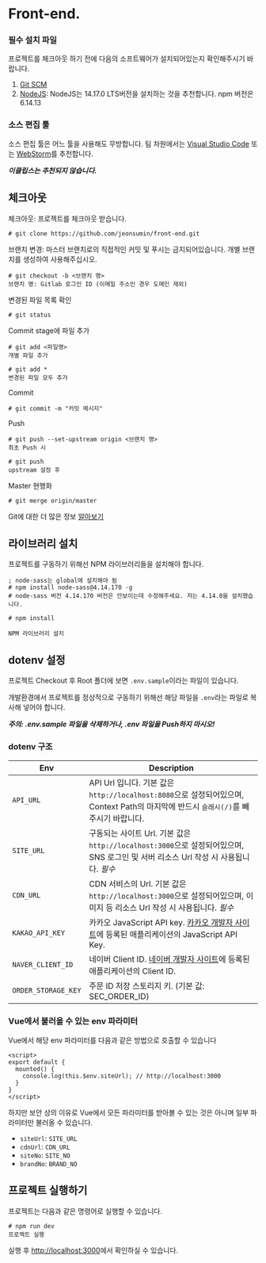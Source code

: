 # Front-end.

### 필수 설치 파일

프로젝트를 체크아웃 하기 전에 다음의 소프트웨어가 설치되어있는지 확인해주시기 바랍니다.

1. [Git SCM](https://git-scm.com/)
2. [NodeJS](https://nodejs.org/ko/): NodeJS는 14.17.0 LTS버전을 설치하는 것을 추천합니다.
    npm 버전은 6.14.13

### 소스 편집 툴

소스 편집 툴은 어느 툴을 사용해도 무방합니다. 팀 차원에서는 [Visual Studio Code](https://code.visualstudio.com/) 또는 [WebStorm](https://www.jetbrains.com/ko-kr/webstorm/)를 추천합니다.

***이클립스는 추천되지 않습니다.***

## 체크아웃

체크아웃: 프로젝트를 체크아웃 받습니다.
```console
# git clone https://github.com/jeonsumin/front-end.git
```

브랜치 변경: 마스터 브랜치로의 직접적인 커밋 및 푸시는 금지되어있습니다. 개별 브랜치를 생성하여 사용해주십시오.

```console
# git checkout -b <브랜치 명>
브랜치 명: Gitlab 로그인 ID (이메일 주소인 경우 도메인 제외)
```

변경된 파일 목록 확인
```console
# git status
```

Commit stage에 파일 추가
```console
# git add <파일명>
개별 파일 추가

# git add *
변경된 파일 모두 추가
```

Commit
```console
# git commit -m "커밋 메시지"
```

Push
```console
# git push --set-upstream origin <브랜치 명>
최초 Push 시

# git push
upstream 설정 후
```

Master 현행화
```console
# git merge origin/master
```

Git에 대한 더 많은 정보 [알아보기](https://git-scm.com/book/ko/v2)

## 라이브러리 설치

프로젝트를 구동하기 위해선 NPM 라이브러리들을 설치해야 합니다.

```console
; node-sass는 global에 설치해야 됨
# npm install node-sass@4.14.170 -g
# node-sass 버전 4.14.170 버전은 안보이는데 수정해주세요. 저는 4.14.0을 설치했습니다.

# npm install

NPM 라이브러리 설치
```

## dotenv 설정

프로젝트 Checkout 후 Root 폴더에 보면 `.env.sample`이라는 파일이 있습니다.

개발환경에서 프로젝트를 정상적으로 구동하기 위해선 해당 파일을 `.env`라는 파일로 복사해 넣어야 합니다.

***주의: .env.sample 파일을 삭제하거나, .env 파일을 Push하지 마시오!***

### dotenv 구조

| Env | Description |
| --- | ----------- |
| `API_URL` | API Url 입니다. 기본 값은 `http://localhost:8080`으로 설정되어있으며, Context Path의 마지막에 반드시 `슬래시(/)`를 빼 주시기 바랍니다.|
| `SITE_URL` | 구동되는 사이트 Url. 기본 값은 `http://localhost:3000`으로 설정되어있으며, SNS 로그인 및 서버 리소스 Url 작성 시 사용됩니다. *필수* |
| `CDN_URL` | CDN 서비스의 Url. 기본 값은 `http://localhost:3000`으로 설정되어있으며, 이미지 등 리소스 Url 작성 시 사용됩니다. *필수* |
| `KAKAO_API_KEY` | 카카오 JavaScript API key. [카카오 개발자 사이트](https://developers.kakao.com/)에 등록된 애플리케이션의 JavaScript API Key. |
| `NAVER_CLIENT_ID` | 네이버 Client ID. [네이버 개발자 사이트](https://developers.naver.com/main/)에 등록된 애플리케이션의 Client ID. |
| `ORDER_STORAGE_KEY` | 주문 ID 저장 스토리지 키. (기본 값: SEC_ORDER_ID) |

### Vue에서 불러올 수 있는 env 파라미터

Vue에서 해당 env 파라미터를 다음과 같은 방법으로 호출할 수 있습니다

```vue
<script>
export default {
  mounted() {
    console.log(this.$env.siteUrl); // http://localhost:3000
  }
}
</script>
```

하지만 보안 상의 이유로 Vue에서 모든 파라미터를 받아볼 수 있는 것은 아니며 일부 파라미터만 불러올 수 있습니다.

* `siteUrl`: `SITE_URL`
* `cdnUrl`: `CDN_URL`
* `siteNo`: `SITE_NO`
* `brandNo`: `BRAND_NO`

## 프로젝트 실행하기

프로젝트는 다음과 같은 명령어로 실행할 수 있습니다.
```console
# npm run dev
프로젝트 실행
```

실행 후 [http://localhost:3000](http://localhost:3000)에서 확인하실 수 있습니다.
